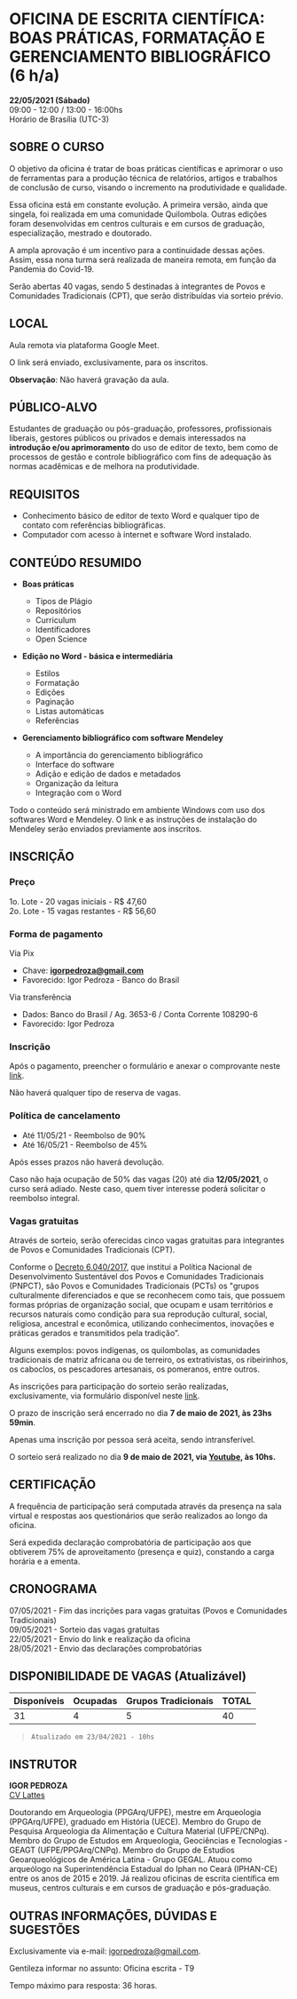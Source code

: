 # **OFICINA DE ESCRITA CIENTÍFICA: BOAS PRÁTICAS, FORMATAÇÃO E GERENCIAMENTO BIBLIOGRÁFICO (6 h/a)**
**22/05/2021 (Sábado)**   
09:00 - 12:00 / 13:00 - 16:00hs  
Horário de Brasília (UTC-3)  
  
## SOBRE O CURSO  

O objetivo da oficina é tratar de boas práticas científicas e aprimorar o uso de ferramentas para a produção técnica de relatórios, artigos e trabalhos de conclusão de curso, visando o incremento na produtividade e qualidade.

Essa oficina está em constante evolução. A primeira versão, ainda que singela, foi realizada em uma comunidade Quilombola. Outras edições foram desenvolvidas em centros culturais e em cursos de graduação, especialização, mestrado e doutorado.  

A ampla aprovação é um incentivo para a continuidade dessas ações. Assim, essa nona turma será realizada de maneira remota, em função da Pandemia do Covid-19.

Serão abertas 40 vagas, sendo 5 destinadas à integrantes de Povos e Comunidades Tradicionais (CPT), que serão distribuídas via sorteio prévio.

## LOCAL
Aula remota via plataforma Google Meet.  

O link será enviado, exclusivamente, para os inscritos.  

__Observação__: Não haverá gravação da aula.  

## PÚBLICO-ALVO
Estudantes de graduação ou pós-graduação, professores, profissionais liberais, gestores públicos ou privados e demais interessados na **introdução e/ou aprimoramento** do uso de editor de texto, bem como de processos de gestão e controle bibliográfico com fins de adequação às normas acadêmicas e de melhora na produtividade.

## REQUISITOS
* Conhecimento básico de editor de texto Word e qualquer tipo de contato com referências bibliográficas.
* Computador com acesso à internet e software Word instalado.

## CONTEÚDO RESUMIDO

* **Boas práticas**
  - Tipos de Plágio
  - Repositórios
  - Curriculum
  - Identificadores
  - Open Science
  
* **Edição no Word - básica e intermediária**
  - Estilos
  - Formatação
  - Edições
  - Paginação
  - Listas automáticas
  - Referências

* **Gerenciamento bibliográfico com software Mendeley**
  - A importância do gerenciamento bibliográfico
  - Interface do software
  - Adição e edição de dados e metadados
  - Organização da leitura
  - Integração com o Word

Todo o conteúdo será ministrado em ambiente Windows com uso dos softwares Word e Mendeley. O link e as instruções de instalação do Mendeley serão enviados previamente aos inscritos.

## INSCRIÇÃO

### Preço
1o. Lote - 20 vagas iniciais  - R$ 47,60  
2o. Lote - 15 vagas restantes - R$ 56,60

### Forma de pagamento
Via Pix
- Chave: **igorpedroza@gmail.com**
- Favorecido: Igor Pedroza - Banco do Brasil  

Via transferência
- Dados: Banco do Brasil / Ag. 3653-6 / Conta Corrente 108290-6
- Favorecido: Igor Pedroza     

### Inscrição
Após o pagamento, preencher o formulário e anexar o comprovante neste [link](https://forms.gle/GASCC3N7xkpHLdrNA).  

Não haverá qualquer tipo de reserva de vagas.

### Política de cancelamento
- Até 11/05/21 - Reembolso de 90%
- Até 16/05/21 - Reembolso de 45%

Após esses prazos não haverá devolução.

Caso não haja ocupação de 50% das vagas (20) até dia **12/05/2021**, o curso será adiado. Neste caso, quem tiver interesse poderá solicitar o reembolso integral. 

### Vagas gratuitas

Através de sorteio, serão oferecidas cinco vagas gratuitas para integrantes de Povos e Comunidades Tradicionais (CPT).

Conforme o [Decreto 6.040/2017](http://www.planalto.gov.br/ccivil_03/_ato2007-2010/2007/decreto/d6040.htm), que institui a Política Nacional de Desenvolvimento Sustentável dos Povos e Comunidades Tradicionais (PNPCT), são Povos e Comunidades Tradicionais (PCTs) os "grupos culturalmente diferenciados e que se reconhecem como tais, que possuem formas próprias de organização social, que ocupam e usam territórios e recursos naturais como condição para sua reprodução cultural, social, religiosa, ancestral e econômica, utilizando conhecimentos, inovações e práticas gerados e transmitidos pela tradição”. 

Alguns exemplos: povos indígenas, os quilombolas, as comunidades tradicionais de matriz africana ou de terreiro, os extrativistas, os ribeirinhos, os caboclos, os pescadores artesanais, os pomeranos, entre outros.  

As inscrições para participação do sorteio serão realizadas, exclusivamente, via formulário disponível neste [link](https://forms.gle/XdGMCXfNDbyZYZYj8).  

O prazo de inscrição será encerrado no dia **7 de maio de 2021, às 23hs 59min**.

Apenas uma inscrição por pessoa será aceita, sendo intransferível.  

O sorteio será realizado no dia **9 de maio de 2021, via [Youtube](https://www.youtube.com/channel/UCVbQicla-IxcYAO_2SB6lXg), às 10hs.**

## CERTIFICAÇÃO
A frequência de participação será computada através da presença na sala virtual e respostas aos questionários que serão realizados ao longo da oficina.  

Será expedida declaração comprobatória de participação aos que obtiverem 75% de aproveitamento (presença e quiz), constando a carga horária e a ementa.  


## CRONOGRAMA

07/05/2021 - Fim das incrições para vagas gratuitas (Povos e Comunidades Tradicionais)  
09/05/2021 - Sorteio das vagas gratuitas  
22/05/2021 - Envio do link e realização da oficina  
28/05/2021 - Envio das declarações comprobatórias  

## DISPONIBILIDADE DE VAGAS (Atualizável)

|Disponíveis|Ocupadas|Grupos Tradicionais| TOTAL|
|---|---|---|---|
|31|4|5|40

>```Atualizado em 23/04/2021 - 10hs```  
  
  
  

## INSTRUTOR
**IGOR PEDROZA**  
[CV Lattes](http://lattes.cnpq.br/3970582841887411)   

Doutorando em Arqueologia (PPGArq/UFPE), mestre em Arqueologia (PPGArq/UFPE), graduado em História (UECE). Membro do Grupo de Pesquisa Arqueologia da Alimentação e Cultura Material (UFPE/CNPq). Membro do Grupo de Estudos em Arqueologia, Geociências e Tecnologias - GEAGT (UFPE/PPGArq/CNPq). Membro do Grupo de Estudios Geoarqueológicos de América Latina - Grupo GEGAL. Atuou como arqueólogo na Superintendência Estadual do Iphan no Ceará (IPHAN-CE) entre os anos de 2015 e 2019. Já realizou oficinas de escrita científica em museus, centros culturais e em cursos de graduação e pós-graduação.  

## OUTRAS INFORMAÇÕES, DÚVIDAS E SUGESTÕES
Exclusivamente via e-mail: <igorpedroza@gmail.com>.  

Gentileza informar no assunto: Oficina escrita - T9

Tempo máximo para resposta: 36 horas.  
